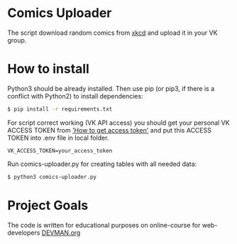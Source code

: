 # Comics Uploader
The script download random comics from [xkcd](https://xkcd.com/) and upload it in your VK group.

# How to install
Python3 should be already installed. Then use pip (or pip3, if there is a conflict with Python2) to install dependencies:
```bash
$ pip install -r requirements.txt
```
For script correct working (VK API access) you should get your personal VK ACCESS TOKEN
from ['How to get access token'](https://vk.com/dev/access_token) 
and put this ACCESS TOKEN into .env file in local folder.
```text
VK_ACCESS_TOKEN=your_access_token
```

Run comics-uploader.py for creating tables with all needed data:
```bash
$ python3 comics-uploader.py
```

# Project Goals
The code is written for educational purposes on online-course for web-developers [DEVMAN.org](https://devman.org)